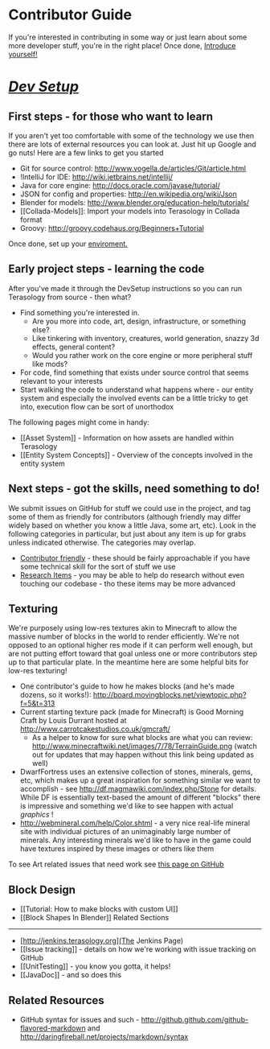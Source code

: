 Contributor Guide
=================
If you're interested in contributing in some way or just learn about some more developer stuff, you're in the right place! Once done, [Introduce yourself!](http://forum.terasology.org/forums/contributor-introductions.7/)

# _**[Dev Setup](https://github.com/MovingBlocks/Terasology/wiki/Dev-Setup)**_


First steps - for those who want to learn
-----------------------------------------

If you aren't yet too comfortable with some of the technology we use then there are lots of external resources you can look at. Just hit up Google and go nuts! Here are a few links to get you started

   * Git for source control: http://www.vogella.de/articles/Git/article.html
   * !IntelliJ for IDE: http://wiki.jetbrains.net/intellij/
   * Java for core engine: http://docs.oracle.com/javase/tutorial/
   * JSON for config and properties: http://en.wikipedia.org/wiki/Json
   * Blender for models: http://www.blender.org/education-help/tutorials/
   * [[Collada-Models]]: Import your models into Terasology in Collada format
   * Groovy: http://groovy.codehaus.org/Beginners+Tutorial

Once done, set up your [enviroment.](https://github.com/MovingBlocks/Terasology/wiki/Dev-Setup)

Early project steps - learning the code
---------------------------------------

After you've made it through the DevSetup instructions so you can run Terasology from source - then what?

   * Find something you're interested in. 
      * Are you more into code, art, design, infrastructure, or something else?
      * Like tinkering with inventory, creatures, world generation, snazzy 3d effects, general content?
      * Would you rather work on the core engine or more peripheral stuff like mods?
   * For code, find something that exists under source control that seems relevant to your interests
   * Start walking the code to understand what happens where - our entity system and especially the involved events can be a little tricky to get into, execution flow can be sort of unorthodox

The following pages might come in handy:

* [[Asset System]] - Information on how assets are handled within Terasology
* [[Entity System Concepts]] - Overview of the concepts involved in the entity system

Next steps - got the skills, need something to do!
--------------------------------------------------

We submit issues on GitHub for stuff we could use in the project, and tag some of them as friendly for contributors (although friendly may differ widely based on whether you know a little Java, some art, etc). Look in the following categories in particular, but just about any item is up for grabs unless indicated otherwise. The categories may overlap.

* [Contributor friendly](https://github.com/MovingBlocks/Terasology/issues?labels=Contributor-friendly&sort=created&direction=desc&state=open&page=1&milestone=1) - these should be fairly approachable if you have some technical skill for the sort of stuff we use
* [Research Items](https://github.com/MovingBlocks/Terasology/issues?labels=Research&sort=created&direction=desc&state=open&page=1&milestone=1) - you may be able to help do research without even touching our codebase - tho these items may be more advanced

Texturing
---------

We're purposely using low-res textures akin to Minecraft to allow the massive number of blocks in the world to render efficiently. We're not opposed to an optional higher res mode if it can perform well enough, but are not putting effort toward that goal unless one or more contributors step up to that particular plate. In the meantime here are some helpful bits for low-res texturing!

   * One contributor's guide to how he makes blocks (and he's made dozens, so it works!): http://board.movingblocks.net/viewtopic.php?f=5&t=313
   * Current starting texture pack (made for Minecraft) is Good Morning Craft by Louis Durrant hosted at http://www.carrotcakestudios.co.uk/gmcraft/ 
      * As a helper to know for sure what blocks are what you can review: <a href="http://www.minecraftwiki.net/images/7/78/TerrainGuide.png">http://www.minecraftwiki.net/images/7/78/TerrainGuide.png</a> (watch out for updates that may happen without this link being updated as well)
   * DwarfFortress uses an extensive collection of stones, minerals, gems, etc, which makes up a great inspiration for something similar we want to accomplish - see http://df.magmawiki.com/index.php/Stone for details. While DF is essentially text-based the amount of different "blocks" there is impressive and something we'd like to see happen with actual _graphics_ !
   * http://webmineral.com/help/Color.shtml - a very nice real-life mineral site with individual pictures of an unimaginably large number of minerals. Any interesting minerals we'd like to have in the game could have textures inspired by these images or others like them

To see Art related issues that need work see [this page on GitHub](https://github.com/MovingBlocks/Terasology/issues?labels=Art&sort=created&direction=desc&state=open&page=1&milestone=1)

Block Design
------------

* [[Tutorial: How to make blocks with custom UI]]
* [[Block Shapes In Blender]]
Related Sections
----------------

   * [http://jenkins.terasology.org](The Jenkins Page)
   * [[Issue tracking]] - details on how we're working with issue tracking on GitHub
   * [[UnitTesting]] - you know you gotta, it helps!
   * [[JavaDoc]] - and so does this

Related Resources
-----------------

   * GitHub syntax for issues and such - http://github.github.com/github-flavored-markdown and http://daringfireball.net/projects/markdown/syntax
